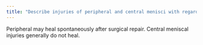 ```yaml
---
title: "Describe injuries of peripheral and central menisci with regard to healing?"
---
```

Peripheral may heal spontaneously after surgical repair. Central meniscal injuries generally do not heal.


